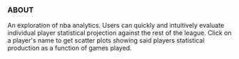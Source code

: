 ### ABOUT

An exploration of nba analytics. Users can quickly and intuitively evaluate individual player statistical projection against the rest of the league. Click on a player's name to get scatter plots showing said players statistical production as a function of games played.
